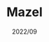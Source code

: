 ---
title: "Mazel"
description: "미로 생성기 & 솔버 & 게임"
date: "2022/09"
layout: "../../layouts/Work.astro"
link: "https://github.com/CYAN4S/Mazel"
repo: "https://github.com/CYAN4S/Mazel"
platform: ["windows"]
stack: ["wpf", "csharp"]
---